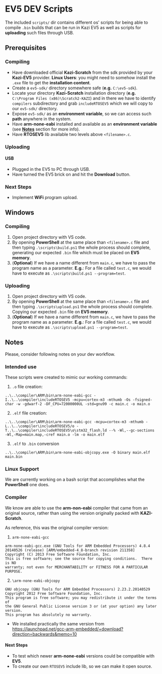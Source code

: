 # EV5 DEV Scripts

The included `scripts/` dir contains different os' scripts for being able to compile `.bin` builds that can be run in Kazi EV5 as well as scripts for **uploading** such files through USB. 

## Prerequisites

### Compiling

- Have downloaded official **Kazi-Scratch** from the sdk provided by your **Kazi-EV5** provider. **Linux Users**: you might need to somehow install the `.exe` file to get the **installation content**.
- Create a `ev5-sdk/` directory somewhere safe (**e.g.** `C:\ev5-sdk`).
- Locate your directory **Kazi-Scratch** installation directory (**e.g.** `C:\Program Files (x86)\Scratch2-KAZI`) and in there we have to identify `compilers` subdirectory and grab `includeRTOSEV5` which we will copy to our `ev5-sdk/` directory.
- Expose `ev5-sdk/` as an **environment variable**, so we can access such **path** anywhere in the system.
- Have **arm-none-eabi** installed and available as an **environment variable** (see [**Notes**](#notes) section for more info).
- Have **RTOSEV5** lib available two levels above `<filename>.c`.

### Uploading

#### USB

- Plugged in the EV5 to PC through USB.
- Have turned the EV5 brick on and hit the **Download** button.

### Next Steps

- Implement **WiFi** program upload.

## Windows

### Compiling

1. Open project directory with VS code.
2. By opening **PowerShell** at the same place than `<filename>.c` file and then typing `.\scripts\build.ps1` the whole process should complete, generating our expected `.bin` file which must be placed on **EV5 memory**.
3. (**Optional**) If we have a name different from `main.c`, we have to pass the program name as a parameter. **E.g.**: For a file called `test.c`, we would have to execute as `.\scripts\build.ps1 --program=test`.

### Uploading

1. Open project directory with VS code.
2. By opening **PowerShell** at the same place than `<filename>.c` file and then typing `.\scripts\upload.ps1` the whole process should complete. Copying our expected `.bin` file on **EV5 memory**.
3. (**Optional**) If we have a name different from `main.c`, we have to pass the program name as a parameter. **E.g.**: For a file called `test.c`, we would have to execute as `.\scripts\upload.ps1 --program=test`.

## Notes

Please, consider following notes on your dev workflow.

### Intended use

These scripts were created to mimic our working commands:

1. `.o` file creation:

```
..\..\compiler\ARM\bin\arm-none-eabi-gcc -I..\..\compiler\includeRTOSEV5 -mcpu=cortex-m3 -mthumb -Os -fsigned-char -w -gdwarf-2 -DF_CPU=72000000UL -std=gnu99 -c main.c -o main.o
```

2. `.elf` file creation:

```
..\..\compiler\ARM\bin\arm-none-eabi-gcc -mcpu=cortex-m3 -mthumb -L..\..\compiler\includeRTOSEV5/o -T..\..\compiler\includeRTOSEV5\o\stm32_flash.ld --% -Wl,--gc-sections -Wl,-Map=main.map,-cref main.o -lm -o main.elf
```

3. `.elf` to `.bin` conversion

```
..\..\compiler\ARM\bin\arm-none-eabi-objcopy.exe -O binary main.elf main.bin
```

### Linux Support

We are currently working on a bash script that accomplishes what the **PowerShell** one does.

### Compiler

We know are able to use the **arm-non-eabi** compiler that came from an original source, rather than using the version originally packed with **KAZI-Scratch**.

As reference, this was the original compiler version: 

1. `arm-none-eabi-gcc`

```
arm-none-eabi-gcc.exe (GNU Tools for ARM Embedded Processors) 4.8.4 20140526 (release) [ARM/embedded-4_8-branch revision 211358]
Copyright (C) 2013 Free Software Foundation, Inc.
This is free software; see the source for copying conditions.  There is NO
warranty; not even for MERCHANTABILITY or FITNESS FOR A PARTICULAR PURPOSE.
```

2. `\arm-none-eabi-objcopy`

```
GNU objcopy (GNU Tools for ARM Embedded Processors) 2.23.2.20140529
Copyright 2012 Free Software Foundation, Inc.
This program is free software; you may redistribute it under the terms of
the GNU General Public License version 3 or (at your option) any later version.
This program has absolutely no warranty.
```
- We installed practically the same version from https://launchpad.net/gcc-arm-embedded/+download?direction=backwards&memo=10

#### Next Steps

- To test which newer **arm-none-eabi** versions could be compatible with **EV5**.
- To create our own `RTOSEV5` include lib, so we can make it open source.